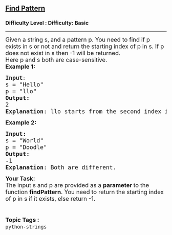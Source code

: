 <h2><a href="https://www.geeksforgeeks.org/problems/find-pattern/1?page=5&difficulty=Basic&status=unsolved&sortBy=accuracy">Find Pattern</a></h2><h3>Difficulty Level : Difficulty: Basic</h3><hr><div class="problems_problem_content__Xm_eO"><p><span style="font-size:18px">Given a string s,</span> <span style="font-size:18px">and a pattern p. You need to find if p exists in s or not and return the starting index of p in s. If p does not exist in s then -1 will be returned.<br>
Here p and s both are case-sensitive.</span><br>
<span style="font-size:18px"><strong>Example 1:</strong></span></p>

<pre><span style="font-size:18px"><strong>Input</strong></span>:
<span style="font-size:18px">s = "Hello"
p = "llo"
<strong>Output:</strong> 
2
<strong>Explanation</strong>: llo starts from the second index in Hello.
</span></pre>

<p><strong><span style="font-size:18px">Example 2:</span></strong></p>

<pre><span style="font-size:18px"><strong>Input:</strong>
s = "World"
p = "Doodle"
<strong>Output:
</strong>-1
<strong>Explanation</strong>: Both are different.</span>
</pre>

<p><span style="font-size:18px"><strong>Your Task:&nbsp; </strong></span><br>
<span style="font-size:18px">The input s and p are provided as a <strong>parameter </strong>to the function <strong>findPattern</strong>. You need to return the starting index of p in s if it exists, else return -1.</span></p>
</div><br><p><span style=font-size:18px><strong>Topic Tags : </strong><br><code>python-strings</code>&nbsp;